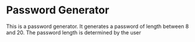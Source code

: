 # Password Generator

This is a password generator.
It generates a password of length between 8 and 20.
The password length is determined by the user
